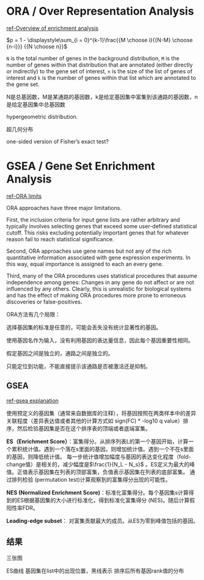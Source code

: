 
# ORA / Over Representation Analysis

[ref-Overview of enrichment analysis](https://yulab-smu.top/biomedical-knowledge-mining-book/enrichment-overview.html)

$p = 1 - \displaystyle\sum_{i = 0}^{k-1}\frac{{M \choose i}{{N-M} \choose {n-i}}} {{N \choose n}}$

`N` is the total number of genes in the background distribution,
`M` is the number of genes within that distribution that are annotated (either directly or indirectly) to the gene set of interest, 
`n` is the size of the list of genes of interest and `k` is the number of genes within that list which are annotated to the gene set. 

N是总基因数，M是某通路的基因数，k是给定基因集中富集到该通路的基因数，n是给定基因集中总基因数

hypergeometric distribution.

超几何分布

one-sided version of Fisher’s exact test?


# GSEA / Gene Set Enrichment Analysis

[ref-ORA limits](https://www.pathwaycommons.org/guide/primers/data_analysis/gsea/)

ORA approaches have three major limitations.

First, the inclusion criteria for input gene lists are rather arbitrary and typically involves selecting genes that exceed some user-defined statistical cutoff. 
This risks excluding potentially important genes that for whatever reason fail to reach statistical significance.

Second, ORA approaches use gene names but not any of the rich quantitative information associated with gene expression experiments.
In this way, equal importance is assigned to each an every gene. 

Third, many of the ORA procedures uses statistical procedures that assume independence among genes: Changes in any gene do not affect or are not influenced by any others.
Clearly, this is unrealistic for biological systems and has the effect of making ORA procedures more prone to erroneous discoveries or false-positives.

ORA方法有几个局限：

选择基因集的标准是任意的，可能会丢失没有统计显著性的基因。

使用基因名作为输入，没有利用基因的表达量信息，因此每个基因重要性相同。

假定基因之间是独立的，通路之间是独立的。

只能定位到功能，不能直接提示该通路是否被激活还是抑制。

## GSEA

[ref-gsea explanation](https://biostatsquid.com/gene-set-enrichment-analysis/)

使用预定义的基因集（通常来自数据库的注释），将基因按照在两类样本中的差异关联程度（差异表达值或者其他的计算方式如 sign(FC) * -log10 q value）排序，然后检验基因集是否在这个排序表的顶端或者底端富集。

**ES（Enrichment Score）**：富集得分。从排序列表L的第一个基因开始，计算一个累积统计值。遇到一个落在s里面的基因，则增加统计值。遇到一个不在s里面的基因，则降低统计值。 每一步统计值增加幅度与基因的表达变化程度（fold-change值）是相关的，减少幅度是$`\frac{1}{N_L - N_s}`$ 。ES定义为最大的峰值。正值表示基因集在列表的顶部富集，负值表示基因集在列表的底部富集。 通过排列检验 (permutation test)计算观察到的富集得分出现的可能性。

**NES (Normalized Enrichment Score)**：标准化富集得分。每个基因集s计算得到的ES根据基因集的大小进行标准化，得到标准化富集得分 (NES)。随后计算假阳性率FDR。

**Leading-edge subset**： 对富集贡献最大的成员。从ES为零到峰值包括的基因。

## 结果

三张图

ES曲线
基因集在list中的出现位置，黑线表示
排序后所有基因rank值的分布



